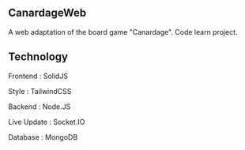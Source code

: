 ## CanardageWeb
A web adaptation of the board game "Canardage". Code learn project.
## Technology
Frontend : SolidJS

Style : TailwindCSS

Backend : Node.JS

Live Update : Socket.IO

Database : MongoDB
